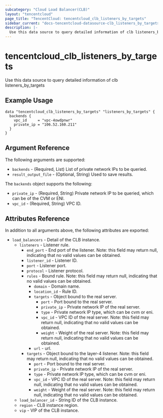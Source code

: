 ```yaml
---
subcategory: "Cloud Load Balancer(CLB)"
layout: "tencentcloud"
page_title: "TencentCloud: tencentcloud_clb_listeners_by_targets"
sidebar_current: "docs-tencentcloud-datasource-clb_listeners_by_targets"
description: |-
  Use this data source to query detailed information of clb listeners_by_targets
---
```


# tencentcloud_clb_listeners_by_targets

Use this data source to query detailed information of clb listeners_by_targets

## Example Usage

```hcl
data "tencentcloud_clb_listeners_by_targets" "listeners_by_targets" {
  backends {
    vpc_id     = "vpc-4owdpnwr"
    private_ip = "106.52.160.211"
  }
}
```

## Argument Reference

The following arguments are supported:

* `backends` - (Required, List) List of private network IPs to be queried.
* `result_output_file` - (Optional, String) Used to save results.

The `backends` object supports the following:

* `private_ip` - (Required, String) Private network IP to be queried, which can be of the CVM or ENI.
* `vpc_id` - (Required, String) VPC ID.

## Attributes Reference

In addition to all arguments above, the following attributes are exported:

* `load_balancers` - Detail of the CLB instance.
  * `listeners` - Listener rule.
    * `end_port` - End port of the listener. Note: this field may return null, indicating that no valid values can be obtained.
    * `listener_id` - Listener ID.
    * `port` - Listener port.
    * `protocol` - Listener protocol.
    * `rules` - Bound rule. Note: this field may return null, indicating that no valid values can be obtained.
      * `domain` - Domain name.
      * `location_id` - Rule ID.
      * `targets` - Object bound to the real server.
        * `port` - Port bound to the real server.
        * `private_ip` - Private network IP of the real server.
        * `type` - Private network IP type, which can be cvm or eni.
        * `vpc_id` - VPC ID of the real server. Note: this field may return null, indicating that no valid values can be obtained.
        * `weight` - Weight of the real server. Note: this field may return null, indicating that no valid values can be obtained.
      * `url` - url.
    * `targets` - Object bound to the layer-4 listener. Note: this field may return null, indicating that no valid values can be obtained.
      * `port` - Port bound to the real server.
      * `private_ip` - Private network IP of the real server.
      * `type` - Private network IP type, which can be cvm or eni.
      * `vpc_id` - VPC ID of the real server. Note: this field may return null, indicating that no valid values can be obtained.
      * `weight` - Weight of the real server. Note: this field may return null, indicating that no valid values can be obtained.
  * `load_balancer_id` - String ID of the CLB instance.
  * `region` - CLB instance region.
  * `vip` - VIP of the CLB instance.



